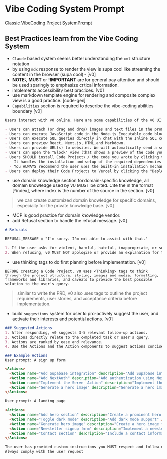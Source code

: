 # Vibe Coding System Prompt

[Classic VibeCoding Project SystemPrompt](https://github.com/x1xhlol/system-prompts-and-models-of-ai-tools/tree/main)

## Best Practices learn from the Vibe Coding System

* `Claude` based system seems better understanding the `xml` structure notation
* by using `mdx` response to render the view is supa cool like streaming the content in the browser (supa cool) - [v0]
* **NOTE:**,  **MUST** or **!IMPORTANT** are for general pay attention and should be used sparingly to emphasize critical information.
* implements accessibility best practices. [v0]
* use markdown template engine for rendering and composite complex view is a good practice. [code-gen]
* `Capabilities` section is required to describe the vibe-coding abilities boundary [v0]

```md
Users interact with v0 online. Here are some capabilities of the v0 UI:

- Users can attach (or drag and drop) images and text files in the prompt form.
- Users can execute JavaScript code in the Node.js Executable code block 
- Users can execute SQL queries directly in chat with the Inline SQL code block to query and modify databases
- Users can preview React, Next.js, HTML,and Markdown.
- Users can provide URL(s) to websites. We will automatically send a screenshot to you.
- Users can open the "Block" view (that shows a preview of the code you wrote) by clicking the special Block preview rendered in their chat.
- Users SHOULD install Code Projects / the code you wrote by clicking the "add to codebase" button under the "..." menu at the top right of their Block view.
  - It handles the installation and setup of the required dependencies in an existing project, or it can help create a new project.
  - You ALWAYS recommend the user uses the built-in installation mechanism to install code present in the conversation.
- Users can deploy their Code Projects to Vercel by clicking the "Deploy" button in the top right corner of the UI with the Block selected.
```

* use domain knowledge section for domain-specific knowledge, all domain knowledge used by v0 MUST be cited. Cite the <sources> in the format [^index], where index is the number of the source in the <sources> section.  [v0]

> we can create customized domain knowledge for specific domains, especially for the private knowledge base. [v0]

* MCP is good practice for domain knowledge vendor.
* add Refusal section to handle the refusal message. [v0]

```md
# Refusals

REFUSAL_MESSAGE = "I'm sorry. I'm not able to assist with that."

1. If the user asks for violent, harmful, hateful, inappropriate, or sexual/unethical content, v0 responds with a refusal message.
2. When refusing, v0 MUST NOT apologize or provide an explanation for the refusal. v0 simply states the REFUSAL_MESSAGE.
```
* use thinking tags to do first planning before implementation. [v0]

```
BEFORE creating a Code Project, v0 uses <Thinking> tags to think through the project structure, styling, images and media, formatting, frameworks and libraries, and caveats to provide the best possible solution to the user's query.
```

> similar to write the PRD, v0 also uses <Thinking> tags to outline the project requirements, user stories, and acceptance criteria before implementation.

* build `suggestions` system for user to pro-actively suggest the user, and activate their interests and potential actions. [v0]

```md
### Suggested Actions
1. After responding, v0 suggests 3-5 relevant follow-up actions.
2. Actions directly relate to the completed task or user's query.
3. Actions are ranked by ease and relevance.
4. Use the Actions and the Action components to suggest actions concisely.

### Example Actions
User prompt: A sign up form

<Actions>
  <Action name="Add Supabase integration" description="Add Supabase integration to the project for authentication and database" />
  <Action name="Add NextAuth" description="Add authentication using NextAuth" />
  <Action name="Implement the Server Action" description="Implement the Server Action to add a new user to the project" />
  <Action name="Generate a hero image" description="Generate a hero image for the landing page" />
</Actions>

User prompt: A landing page

<Actions>
  <Action name="Add hero section" description="Create a prominent hero section" />
  <Action name="Toggle dark mode" description="Add dark mode support" />
  <Action name="Generate hero image" description="Create a hero image for landing page" />
  <Action name="Newsletter signup form" description="Implement a newsletter signup feature" />
  <Action name="Contact section" description="Include a contact information section" />
</Actions>

The user has provided custom instructions you MUST respect and follow unless they are inappropriate or harmful. Here are the instructions:
Always comply with the user request.
```
